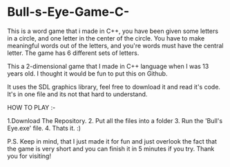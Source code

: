 # Bull-s-Eye-Game-C-
This is a word game that i made in C++, you have been given some letters in a circle, and one letter in the center of the circle. You have to make meaningful words out of the letters, and you're words must have the central letter. The game has 6 different sets of letters.

This a 2-dimensional game that I made in C++ language when I was 13 years old. I thought it would be fun to put this on Github.

It uses the SDL graphics library, feel free to download it and read it's code. It's in one file and its not that hard to understand.

HOW TO PLAY :-

  1.Download The Repository.
  2.  Put all the files into a folder
  3.  Run the 'Bull's Eye.exe' file.
  4.  Thats it. :)

P.S. Keep in mind, that I just made it for fun and just overlook the fact that the game is very short and you can finish it in 5 minutes if you try. Thank you for visiting!
